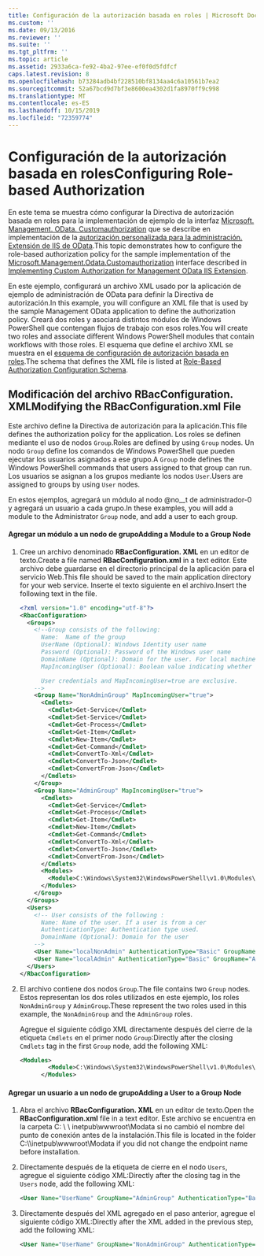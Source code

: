 ```yaml
---
title: Configuración de la autorización basada en roles | Microsoft Docs
ms.custom: ''
ms.date: 09/13/2016
ms.reviewer: ''
ms.suite: ''
ms.tgt_pltfrm: ''
ms.topic: article
ms.assetid: 2933a6ca-fe92-4ba2-97ee-ef0f0d5fdfcf
caps.latest.revision: 8
ms.openlocfilehash: b73284adb4bf228510bf8134aa4c6a10561b7ea2
ms.sourcegitcommit: 52a67bcd9d7bf3e8600ea4302d1fa8970ff9c998
ms.translationtype: MT
ms.contentlocale: es-ES
ms.lasthandoff: 10/15/2019
ms.locfileid: "72359774"
---
```

# <a name="configuring-role-based-authorization"></a><span data-ttu-id="74f39-102">Configuración de la autorización basada en roles</span><span class="sxs-lookup"><span data-stu-id="74f39-102">Configuring Role-based Authorization</span></span>

<span data-ttu-id="74f39-103">En este tema se muestra cómo configurar la Directiva de autorización basada en roles para la implementación de ejemplo de la interfaz [Microsoft. Management. OData. Customauthorization](/dotnet/api/Microsoft.Management.Odata.CustomAuthorization) que se describe en implementación de la [autorización personalizada para la administración. Extensión de IIS de OData](./implementing-custom-authorization-for-a-management-odata-web-service.md).</span><span class="sxs-lookup"><span data-stu-id="74f39-103">This topic demonstrates how to configure the role-based authorization policy for the sample implementation of the [Microsoft.Management.Odata.Customauthorization](/dotnet/api/Microsoft.Management.Odata.CustomAuthorization) interface described in [Implementing Custom Authorization for Management OData IIS Extension](./implementing-custom-authorization-for-a-management-odata-web-service.md).</span></span>

<span data-ttu-id="74f39-104">En este ejemplo, configurará un archivo XML usado por la aplicación de ejemplo de administración de OData para definir la Directiva de autorización.</span><span class="sxs-lookup"><span data-stu-id="74f39-104">In this example, you will configure an XML file that is used by the sample Management OData application to define the authorization policy.</span></span> <span data-ttu-id="74f39-105">Creará dos roles y asociará distintos módulos de Windows PowerShell que contengan flujos de trabajo con esos roles.</span><span class="sxs-lookup"><span data-stu-id="74f39-105">You will create two roles and associate different Windows PowerShell modules that contain workflows with those roles.</span></span> <span data-ttu-id="74f39-106">El esquema que define el archivo XML se muestra en el [esquema de configuración de autorización basada en roles](./role-based-authorization-configuration-schema.md).</span><span class="sxs-lookup"><span data-stu-id="74f39-106">The schema that defines the XML file is listed at [Role-Based Authorization Configuration Schema](./role-based-authorization-configuration-schema.md).</span></span>

## <a name="modifying-the-rbacconfigurationxml-file"></a><span data-ttu-id="74f39-107">Modificación del archivo RBacConfiguration. XML</span><span class="sxs-lookup"><span data-stu-id="74f39-107">Modifying the RBacConfiguration.xml File</span></span>

<span data-ttu-id="74f39-108">Este archivo define la Directiva de autorización para la aplicación.</span><span class="sxs-lookup"><span data-stu-id="74f39-108">This file defines the authorization policy for the application.</span></span> <span data-ttu-id="74f39-109">Los roles se definen mediante el uso de nodos `Group`.</span><span class="sxs-lookup"><span data-stu-id="74f39-109">Roles are defined by using `Group` nodes.</span></span> <span data-ttu-id="74f39-110">Un nodo `Group` define los comandos de Windows PowerShell que pueden ejecutar los usuarios asignados a ese grupo.</span><span class="sxs-lookup"><span data-stu-id="74f39-110">A `Group` node defines the Windows PowerShell commands that users assigned to that group can run.</span></span> <span data-ttu-id="74f39-111">Los usuarios se asignan a los grupos mediante los nodos `User`.</span><span class="sxs-lookup"><span data-stu-id="74f39-111">Users are assigned to groups by using `User` nodes.</span></span>

<span data-ttu-id="74f39-112">En estos ejemplos, agregará un módulo al nodo @no__t de administrador-0 y agregará un usuario a cada grupo.</span><span class="sxs-lookup"><span data-stu-id="74f39-112">In these examples, you will add a module to the Administrator `Group` node, and add a user to each group.</span></span>

#### <a name="adding-a-module-to-a-group-node"></a><span data-ttu-id="74f39-113">Agregar un módulo a un nodo de grupo</span><span class="sxs-lookup"><span data-stu-id="74f39-113">Adding a Module to a Group Node</span></span>

1. <span data-ttu-id="74f39-114">Cree un archivo denominado **RBacConfiguration. XML** en un editor de texto.</span><span class="sxs-lookup"><span data-stu-id="74f39-114">Create a file named **RBacConfiguration.xml** in a text editor.</span></span> <span data-ttu-id="74f39-115">Este archivo debe guardarse en el directorio principal de la aplicación para el servicio Web.</span><span class="sxs-lookup"><span data-stu-id="74f39-115">This file should be saved to the main application directory for your web service.</span></span> <span data-ttu-id="74f39-116">Inserte el texto siguiente en el archivo.</span><span class="sxs-lookup"><span data-stu-id="74f39-116">Insert the following text in the file.</span></span>

   ```xml
   <?xml version="1.0" encoding="utf-8"?>
   <RbacConfiguration>
     <Groups>
       <!--Group consists of the following:
         Name:  Name of the group
         UserName (Optional): Windows Identity user name
         Password (Optional): Password of the Windows user name
         DomainName (Optional): Domain for the user. For local machine account either do not include them or give the machine name. Do not give empty string
         MapIncomingUser (Optional): Boolean value indicating whether to execute cmdlet in the context of network client.

         User credentials and MapIncomingUser=true are exclusive.
       -->
       <Group Name="NonAdminGroup" MapIncomingUser="true">
         <Cmdlets>
           <Cmdlet>Get-Service</Cmdlet>
           <Cmdlet>Set-Service</Cmdlet>
           <Cmdlet>Get-Process</Cmdlet>
           <Cmdlet>Get-Item</Cmdlet>
           <Cmdlet>New-Item</Cmdlet>
           <Cmdlet>Get-Command</Cmdlet>
           <Cmdlet>ConvertTo-Xml</Cmdlet>
           <Cmdlet>ConvertTo-Json</Cmdlet>
           <Cmdlet>ConvertFrom-Json</Cmdlet>
         </Cmdlets>
       </Group>
       <Group Name="AdminGroup" MapIncomingUser="true">
         <Cmdlets>
           <Cmdlet>Get-Service</Cmdlet>
           <Cmdlet>Get-Process</Cmdlet>
           <Cmdlet>Get-Item</Cmdlet>
           <Cmdlet>New-Item</Cmdlet>
           <Cmdlet>Get-Command</Cmdlet>
           <Cmdlet>ConvertTo-Xml</Cmdlet>
           <Cmdlet>ConvertTo-Json</Cmdlet>
           <Cmdlet>ConvertFrom-Json</Cmdlet>
         </Cmdlets>
         <Modules>
           <Module>C:\Windows\System32\WindowsPowerShell\v1.0\Modules\ServerManager\ServerManager.psd1</Module>
         </Modules>
       </Group>
     </Groups>
     <Users>
       <!-- User consists of the following :
         Name: Name of the user. If a user is from a cer
         AuthenticationType: Authentication type used.
         DomainName (Optional): Domain for the user
       -->
       <User Name="localNonAdmin" AuthenticationType="Basic" GroupName="NonAdminGroup" />
       <User Name="localAdmin" AuthenticationType="Basic" GroupName="AdminGroup" />
     </Users>
   </RbacConfiguration>
   ```

2. <span data-ttu-id="74f39-117">El archivo contiene dos nodos `Group`.</span><span class="sxs-lookup"><span data-stu-id="74f39-117">The file contains two `Group` nodes.</span></span> <span data-ttu-id="74f39-118">Estos representan los dos roles utilizados en este ejemplo, los roles `NonAdminGroup` y `AdminGroup`.</span><span class="sxs-lookup"><span data-stu-id="74f39-118">These represent the two roles used in this example, the `NonAdminGroup` and the `AdminGroup` roles.</span></span>

   <span data-ttu-id="74f39-119">Agregue el siguiente código XML directamente después del cierre de la etiqueta `Cmdlets` en el primer nodo `Group`:</span><span class="sxs-lookup"><span data-stu-id="74f39-119">Directly after the closing `Cmdlets` tag in the first `Group` node, add the following XML:</span></span>

   ```xml
   <Modules>
           <Module>C:\Windows\System32\WindowsPowerShell\v1.0\Modules\ServerManager\ServerManager.psd1</Module>
         </Modules>
   ```

#### <a name="adding-a-user-to-a-group-node"></a><span data-ttu-id="74f39-120">Agregar un usuario a un nodo de grupo</span><span class="sxs-lookup"><span data-stu-id="74f39-120">Adding a User to a Group Node</span></span>

1. <span data-ttu-id="74f39-121">Abra el archivo **RBacConfiguration. XML** en un editor de texto.</span><span class="sxs-lookup"><span data-stu-id="74f39-121">Open the **RBacConfiguration.xml** file in a text editor.</span></span> <span data-ttu-id="74f39-122">Este archivo se encuentra en la carpeta C: \\ \ inetpub\wwwroot\Modata si no cambió el nombre del punto de conexión antes de la instalación.</span><span class="sxs-lookup"><span data-stu-id="74f39-122">This file is located in the folder C:\\\inetpub\wwwroot\Modata  if you did not change the endpoint name before installation.</span></span>

2. <span data-ttu-id="74f39-123">Directamente después de la etiqueta de cierre en el nodo `Users`, agregue el siguiente código XML:</span><span class="sxs-lookup"><span data-stu-id="74f39-123">Directly after the closing tag in the `Users` node, add the following XML:</span></span>

   ```xml
   <User Name="UserName" GroupName="AdminGroup" AuthenticationType="Basic" DomainName="DomainName"/>
   ```

3. <span data-ttu-id="74f39-124">Directamente después del XML agregado en el paso anterior, agregue el siguiente código XML:</span><span class="sxs-lookup"><span data-stu-id="74f39-124">Directly after the XML added in the previous step, add the following XML:</span></span>

   ```xml
   <User Name="UserName" GroupName="NonAdminGroup" AuthenticationType="Basic" DomainName="DomainName"/>
   ```